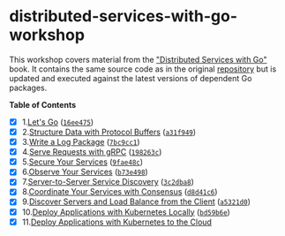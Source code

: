 # distributed-services-with-go-workshop

This workshop covers material from
the ["Distributed Services with Go"](https://www.amazon.ca/Distributed-Services-Go-Reliable-Maintainable/dp/1680507605)
book. It contains the same source code as in the original [repository](https://github.com/travisjeffery/proglog) 
but is updated and executed against the latest versions of dependent Go packages.

**Table of Contents**

- [X] 1.[Let's Go](/LetsGo) ([`16ee475`](https://github.com/igor-baiborodine/distributed-services-with-go-workshop/commit/16ee475f56930642ef5d8e9b44d866dc010b4c73))
- [X] 2.[Structure Data with Protocol Buffers](/StructureDataWithProtobuf) ([`a31f949`](https://github.com/igor-baiborodine/distributed-services-with-go-workshop/commit/a31f949476e53ad012d92ea2f2f45bd873ad5c71))
- [X] 3.[Write a Log Package](/WriteALogPackage) ([`7bc9cc1`](https://github.com/igor-baiborodine/distributed-services-with-go-workshop/commit/7bc9cc1da97b385626eac96064760421c93f8d8e))
- [X] 4.[Serve Requests with gRPC](/ServeRequestsWithgRPC) ([`198263c`](https://github.com/igor-baiborodine/distributed-services-with-go-workshop/commit/198263ca48841271406253c83189bbfd399996ba))
- [X] 5.[Secure Your Services](/SecureYourServices) ([`9fae48c`](https://github.com/igor-baiborodine/distributed-services-with-go-workshop/commit/9fae48cb95dc687704cd7b83ede88f4dc683b16a))
- [X] 6.[Observe Your Services](/ObserveYourServices) ([`b73e498`](https://github.com/igor-baiborodine/distributed-services-with-go-workshop/commit/b73e49880a489ab7e9ee6e917c9fd92785d8c5eb))
- [X] 7.[Server-to-Server Service Discovery](/ServerSideServiceDiscovery) ([`3c2dba8`](https://github.com/igor-baiborodine/distributed-services-with-go-workshop/commit/3c2dba8f20fa87a958d79aa4e24a89b23038c35d))
- [X] 8.[Coordinate Your Services with Consensus](/CoordinateWithConsensus) ([`d8d41c6`](https://github.com/igor-baiborodine/distributed-services-with-go-workshop/commit/d8d41c6bece34b10f5fbb5f61a0b9a1c557f647a))
- [X] 9.[Discover Servers and Load Balance from the Client](/ClientSideServiceDiscovery) ([`a5321d0`](https://github.com/igor-baiborodine/distributed-services-with-go-workshop/commit/a5321d04a5bc224e73cf7df09f9e0623af92c633))
- [X] 10.[Deploy Applications with Kubernetes Locally](/DeployLocally) ([`bd59b6e`](https://github.com/igor-baiborodine/distributed-services-with-go-workshop/commit/bd59b6e74ec9be8be8fedc1afa98125e10ac75ea))
- [X] 11.[Deploy Applications with Kubernetes to the Cloud](/DeployToCloud)
